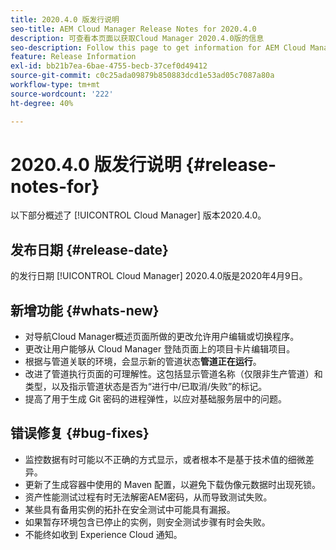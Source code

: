 ```yaml
---
title: 2020.4.0 版发行说明
seo-title: AEM Cloud Manager Release Notes for 2020.4.0
description: 可查看本页面以获取Cloud Manager 2020.4.0版的信息
seo-description: Follow this page to get information for AEM Cloud Manager Release 2020.4.0
feature: Release Information
exl-id: bb21b7ea-6bae-4755-becb-37cef0d49412
source-git-commit: c0c25ada09879b850883dcd1e53ad05c7087a80a
workflow-type: tm+mt
source-wordcount: '222'
ht-degree: 40%

---
```


# 2020.4.0 版发行说明 {#release-notes-for}

以下部分概述了 [!UICONTROL Cloud Manager] 版本2020.4.0。

## 发布日期 {#release-date}

的发行日期 [!UICONTROL Cloud Manager] 2020.4.0版是2020年4月9日。

## 新增功能 {#whats-new}

* 对导航Cloud Manager概述页面所做的更改允许用户编辑或切换程序。
* 更改让用户能够从 Cloud Manager 登陆页面上的项目卡片编辑项目。
* 根据与管道关联的环境，会显示新的管道状态&#x200B;**管道正在运行**。
* 改进了管道执行页面的可理解性。这包括显示管道名称（仅限非生产管道）和类型，以及指示管道状态是否为“进行中/已取消/失败”的标记。
* 提高了用于生成 Git 密码的进程弹性，以应对基础服务层中的问题。

## 错误修复 {#bug-fixes}

* 监控数据有时可能以不正确的方式显示，或者根本不是基于技术值的细微差异。
* 更新了生成容器中使用的 Maven 配置，以避免下载伪像元数据时出现死锁。
* 资产性能测试过程有时无法解密AEM密码，从而导致测试失败。
* 某些具有备用实例的拓扑在安全测试中可能具有漏报。
* 如果暂存环境包含已停止的实例，则安全测试步骤有时会失败。
* 不能终如收到 Experience Cloud 通知。
